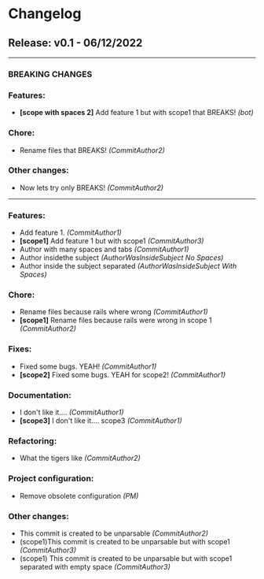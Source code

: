 # Changelog
## Release: v0.1 - 06/12/2022

---
### BREAKING CHANGES
### Features:
* **[scope with spaces 2]** Add feature 1 but with scope1 that BREAKS! *(bot)*
### Chore:
* Rename files that BREAKS! *(CommitAuthor2)*
### Other changes:
* Now lets try only BREAKS! *(CommitAuthor2)*
---
### Features:
* Add feature 1. *(CommitAuthor1)*
* **[scope1]** Add feature 1 but with scope1 *(CommitAuthor3)*
* Author with many spaces and tabs *(CommitAuthor1)*
* Author inside<CommitAuthor>the subject *(AuthorWasInsideSubject No Spaces)*
* Author inside <CommitAuthor> the subject separated *(AuthorWasInsideSubject With Spaces)*
### Chore:
* Rename files because rails where wrong *(CommitAuthor1)*
* **[scope1]** Rename files because rails were wrong in scope 1 *(CommitAuthor2)*
### Fixes:
* Fixed some bugs. YEAH! *(CommitAuthor1)*
* **[scope2]** Fixed some bugs. YEAH for scope2! *(CommitAuthor1)*
### Documentation:
* I don't like it.... *(CommitAuthor1)*
* **[scope3]** I don't like it.... scope3 *(CommitAuthor1)*
### Refactoring:
* What the tigers like *(CommitAuthor2)*
### Project configuration:
* Remove obsolete configuration *(PM)*
### Other changes:
* This commit is created to be unparsable *(CommitAuthor2)*
* (scope1)This commit is created to be unparsable but with scope1 *(CommitAuthor3)*
* (scope1) This commit is created to be unparsable but with scope1 separated with empty space *(CommitAuthor3)*
